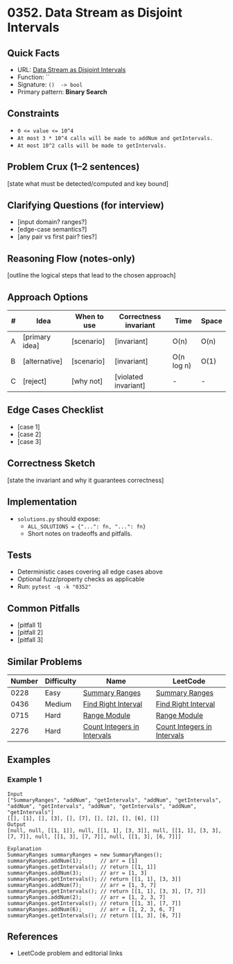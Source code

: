 # 0352. Data Stream as Disjoint Intervals

## Quick Facts

- URL: [Data Stream as Disjoint Intervals](https://leetcode.com/problems/data-stream-as-disjoint-intervals/)
- Function: \`\`
- Signature: `()  -> bool`
- Primary pattern: **Binary Search**

## Constraints

- `0 <= value <= 10^4`
- `At most 3 * 10^4 calls will be made to addNum and getIntervals.`
- `At most 10^2 calls will be made to getIntervals.`

## Problem Crux (1–2 sentences)

[state what must be detected/computed and key bound]

## Clarifying Questions (for interview)

- [input domain? ranges?]
- [edge-case semantics?]
- [any pair vs first pair? ties?]

## Reasoning Flow (notes-only)

[outline the logical steps that lead to the chosen approach]

## Approach Options

| # | Idea | When to use | Correctness invariant | Time | Space |
|---|------|-------------|-----------------------|------|-------|
| A | [primary idea] | [scenario] | [invariant] | O(n) | O(n) |
| B | [alternative] | [scenario] | [invariant] | O(n log n) | O(1) |
| C | [reject] | [why not] | [violated invariant] | - | - |

## Edge Cases Checklist

- [case 1]
- [case 2]
- [case 3]

## Correctness Sketch

[state the invariant and why it guarantees correctness]

## Implementation

- `solutions.py` should expose:
  - `ALL_SOLUTIONS = {"...": fn, "...": fn}`
  - Short notes on tradeoffs and pitfalls.

## Tests

- Deterministic cases covering all edge cases above
- Optional fuzz/property checks as applicable
- Run: `pytest -q -k "0352"`

## Common Pitfalls

- [pitfall 1]
- [pitfall 2]
- [pitfall 3]

## Similar Problems

| Number | Difficulty | Name | LeetCode |
|---|---|---|---|
| 0228 | Easy | [Summary Ranges](../0228-summary-ranges/readme.md) | [Summary Ranges](https://leetcode.com/problems/summary-ranges/) |
| 0436 | Medium | [Find Right Interval](../0436-find-right-interval/readme.md) | [Find Right Interval](https://leetcode.com/problems/find-right-interval/) |
| 0715 | Hard | [Range Module](../0715-range-module/readme.md) | [Range Module](https://leetcode.com/problems/range-module/) |
| 2276 | Hard | [Count Integers in Intervals](../2276-count-integers-in-intervals/readme.md) | [Count Integers in Intervals](https://leetcode.com/problems/count-integers-in-intervals/) |

## Examples

### Example 1

```text
Input
["SummaryRanges", "addNum", "getIntervals", "addNum", "getIntervals", "addNum", "getIntervals", "addNum", "getIntervals", "addNum", "getIntervals"]
[[], [1], [], [3], [], [7], [], [2], [], [6], []]
Output
[null, null, [[1, 1]], null, [[1, 1], [3, 3]], null, [[1, 1], [3, 3], [7, 7]], null, [[1, 3], [7, 7]], null, [[1, 3], [6, 7]]]

Explanation
SummaryRanges summaryRanges = new SummaryRanges();
summaryRanges.addNum(1);      // arr = [1]
summaryRanges.getIntervals(); // return [[1, 1]]
summaryRanges.addNum(3);      // arr = [1, 3]
summaryRanges.getIntervals(); // return [[1, 1], [3, 3]]
summaryRanges.addNum(7);      // arr = [1, 3, 7]
summaryRanges.getIntervals(); // return [[1, 1], [3, 3], [7, 7]]
summaryRanges.addNum(2);      // arr = [1, 2, 3, 7]
summaryRanges.getIntervals(); // return [[1, 3], [7, 7]]
summaryRanges.addNum(6);      // arr = [1, 2, 3, 6, 7]
summaryRanges.getIntervals(); // return [[1, 3], [6, 7]]
```

## References

- LeetCode problem and editorial links
